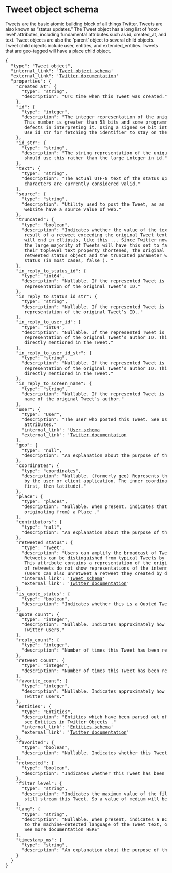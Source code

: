 # Tweet object schema

Tweets are the basic atomic building block of all things Twitter. Tweets are also known as “status updates.” The Tweet object has a long list of ‘root-level’ attributes, including fundamental attributes such as id, created_at, and text. Tweet objects are also the ‘parent’ object to several child objects. Tweet child objects include user, entities, and extended_entities. Tweets that are geo-tagged will have a place child object.

<pre>
{
  "type": "Tweet object",
  "internal_link": '<a href= "https://github.com/1337list/test-data/tree/master/tweet_json" >Tweet object schema</a>'
  "external_link": '<a href= "https://developer.twitter.com/en/docs/tweets/data-dictionary/overview/tweet-object" >Twitter documentation</a>'
  "properties": {
    "created_at": {
      "type": "string",
      "description": "UTC time when this Tweet was created."
    },
    "id": {
      "type": "integer",
      "description": "The integer representation of the unique identifier for this Tweet. 
       This number is greater than 53 bits and some programming languages may have difficulty/silent  
       defects in interpreting it. Using a signed 64 bit integer for storing this identifier is safe. 
       Use id_str for fetching the identifier to stay on the safe side. See Twitter IDs, JSON and Snowflake"
    },
    "id_str": {
      "type": "string",
      "description": "The string representation of the unique identifier for this Tweet. Implementations 
       should use this rather than the large integer in id."
    },
    "text": {
      "type": "string",
      "description": "The actual UTF-8 text of the status update. See twitter-text for details on what 
       characters are currently considered valid."
    },
    "source": {
      "type": "string",
      "description": "Utility used to post the Tweet, as an HTML-formatted string. Tweets from the Twitter 
       website have a source value of web."
    },
    "truncated": {
      "type": "boolean",
      "description": "Indicates whether the value of the text parameter was truncated, for example, as a 
       result of a retweet exceeding the original Tweet text length limit of 140 characters. Truncated text 
       will end in ellipsis, like this ... Since Twitter now rejects long Tweets vs truncating them, 
       the large majority of Tweets will have this set to false . Note that while native retweets may have 
       their toplevel text property shortened, the original text will be available under the 
       retweeted_status object and the truncated parameter will be set to the value of the original 
       status (in most cases, false ). "
    },
    "in_reply_to_status_id": {
      "type": "int64",
      "description": "Nullable. If the represented Tweet is a reply, this field will contain the integer 
       representation of the original Tweet’s ID."
    },
    "in_reply_to_status_id_str": {
      "type": "string",
      "description": "Nullable. If the represented Tweet is a reply, this field will contain the string 
       representation of the original Tweet’s ID.."
    },
    "in_reply_to_user_id": {
      "type": "int64",
      "description": "Nullable. If the represented Tweet is a reply, this field will contain the integer 
       representation of the original Tweet’s author ID. This will not necessarily always be the user 
       directly mentioned in the Tweet."
    },
    "in_reply_to_user_id_str": {
      "type": "string",
      "description": "Nullable. If the represented Tweet is a reply, this field will contain the string 
       representation of the original Tweet’s author ID. This will not necessarily always be the user 
       directly mentioned in the Tweet."
    },
    "in_reply_to_screen_name": {
      "type": "string",
      "description": "Nullable. If the represented Tweet is a reply, this field will contain the screen 
       name of the original Tweet’s author."
    },
    "user": {
      "type": "User",
      "description": "The user who posted this Tweet. See User data dictionary for complete list of 
       attributes."
      "internal_link": '<a href= "https://github.com/1337list/test-data/blob/master/tweet_json/tweet_json_schema.json#L5" >User schema</a>
      "external_link": '<a href= "https://developer.twitter.com/en/docs/tweets/data-dictionary/overview/user-object" >Twitter documentation</a>
    },
    "geo": {
      "type": "null",
      "description": "An explanation about the purpose of this instance."
    },
    "coordinates": {
      "type": "coordinates",
      "description": "Nullable. (formerly geo) Represents the geographic location of this Tweet as reported 
       by the user or client application. The inner coordinates array is formatted as geoJSON (longitude 
       first, then latitude)."
    },
    "place": {
      "type": "places",
      "description": "Nullable. When present, indicates that the tweet is associated (but not necessarily 
       originating from) a Place ."
    },
    "contributors": {
      "type": "null",
      "description": "An explanation about the purpose of this instance."
    },
    "retweeted_status": {
      "type": "Tweet",
      "description": "Users can amplify the broadcast of Tweets authored by other users by retweeting . 
       Retweets can be distinguished from typical Tweets by the existence of a retweeted_status attribute. 
       This attribute contains a representation of the original Tweet that was retweeted. Note that retweets 
       of retweets do not show representations of the intermediary retweet, but only the original Tweet. 
       (Users can also unretweet a retweet they created by deleting their retweet.)",
      "internal_link": '<a href= "https://github.com/1337list/test-data/tree/master/tweet_json" >Tweet schema</a>'
      "external_link": '<a href= "https://developer.twitter.com/en/docs/tweets/data-dictionary/overview/tweet-object" >Twitter documentation</a>'
    },
    "is_quote_status": {
      "type": "boolean",
      "description": "Indicates whether this is a Quoted Tweet."
    },
    "quote_count": {
      "type": "integer",
      "description": "Nullable. Indicates approximately how many times this Tweet has been quoted by 
       Twitter users."
    },
    "reply_count": {
      "type": "integer",
      "description": "Number of times this Tweet has been replied to."
    },
    "retweet_count": {
      "type": "integer",
      "description": "Number of times this Tweet has been retweeted."
    },
    "favorite_count": {
      "type": "integer",
      "description": "Nullable. Indicates approximately how many times this Tweet has been liked by 
       Twitter users."
    },
    "entities": {
      "type": "Entities",
      "description": "Entities which have been parsed out of the text of the Tweet. Additionally 
       see Entities in Twitter Objects ."
      "internal_link": '<a href= "https://github.com/1337list/test-data/tree/master/tweet_json" >Entities schema</a>'
      "external_link": '<a href= "https://developer.twitter.com/en/docs/tweets/data-dictionary/overview/entities-object" >Twitter documentation</a>'
    },
    "favorited": {
      "type": "boolean",
      "description": "Nullable. Indicates whether this Tweet has been liked by the authenticating user."
    },
    "retweeted": {
      "type": "boolean",
      "description": "Indicates whether this Tweet has been Retweeted by the authenticating user."
    },
    "filter_level": {
      "type": "string",
      "description": "Indicates the maximum value of the filter_level parameter which may be used and 
       still stream this Tweet. So a value of medium will be streamed on none, low, and medium streams."
    },
    "lang": {
      "type": "string",
      "description": "Nullable. When present, indicates a BCP 47 language identifier corresponding 
       to the machine-detected language of the Tweet text, or und if no language could be detected. 
       See more documentation HERE"
    },
    "timestamp_ms": {
      "type": "string",
      "description": "An explanation about the purpose of this instance."
    }
  }
}
</pre>
